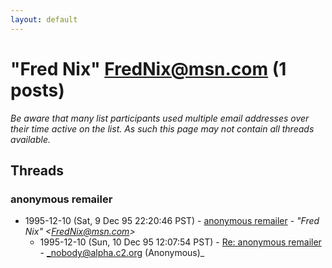 ```yaml
---
layout: default
---
```


# "Fred Nix" <FredNix@msn.com> (1 posts)

_Be aware that many list participants used multiple email addresses over their time active on the list. As such this page may not contain all threads available._

## Threads

### anonymous remailer
+ 1995-12-10 (Sat, 9 Dec 95 22:20:46 PST) - [anonymous remailer](/archive/1995/12/646a7d9db42904fb738bf983d06cf40d2218a69fdfdc8843b1a0546ca6145edd) - _"Fred Nix" \<FredNix@msn.com\>_
  + 1995-12-10 (Sun, 10 Dec 95 12:07:54 PST) - [Re: anonymous remailer](/archive/1995/12/fcd4b24026afcd1d0a1beed8a9d7c71df9a3954a4e1cdda76fb49609bc87efbe) - _nobody@alpha.c2.org (Anonymous)_

